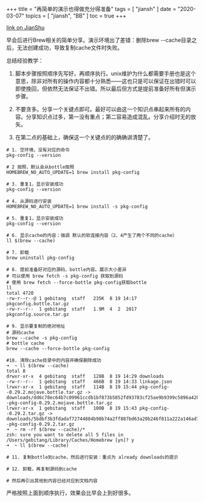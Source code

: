+++
title = "再简单的演示也得做充分得准备"
tags = [
    "jiansh"
]
date = "2020-03-07"
topics = [
    "jiansh",
    "BB"
]
toc = true
+++



[link on JianShu](https://www.jianshu.com/p/f5b22fb62b1b)

早会后进行Brew相关的简单分享。演示环境出了差错：删除brew --cache目录之后，无法创建成功，导致复制cache文件时失败。

总结经验教学：
1. 脚本步骤按照顺序先写好，再顺序执行。unix维护为什么都需要手册也是这个意思，除非对所有的操作内容都十分熟悉——这也只是可以保证在出错时可以即使挽回，但依然无法保证不出错。所以最后但方式是提前准备好所有但演示步骤。

2. 不要贪多。分享一个关键点即可。最好可以由这一个知识点串起来所有的内容。分享知识点过多，第一没有重点；第二容易造成混乱。分享介绍时无的放矢。

3. 在第二点的基础上，确保这一个关键点的的确确讲清楚了。

```
# 1. 空环境，没有对应的命令
pkg-config --version

# 2 按照，默认会从bottle按照
HOMEBREW_NO_AUTO_UPDATE=1 brew install pkg-config

# 3. 重复1，显示安装成功
pkg-config --version

# 4. 从源码进行安装
HOMEBREW_NO_AUTO_UPDATE=1 brew install -s pkg-config

# 5. 重复1，显示安装成功
pkg-config --version

# 6. 显示cache的内容：强调 默认的软连接内容（2、4产生了两个不同的cache）
ll $(brew --cache)

# 7. 卸载 
brew uninstall pkg-config

# 8. 提前准备好对应的源码、bottle内容。展示大小差异
# 可以使用 brew fetch -s pkg-config 获取到源码 
# 使用 brew fetch --force-bottle pkg-config获取bottle
ll
total 4720
-rw-r--r--@ 1 gebitang  staff   235K  8 19 14:17 pkgconfig.bottle.tar.gz
-rw-r--r--  1 gebitang  staff   1.9M  4  2  2017 pkgconfig.source.tar.gz

# 9. 显示要复制的绝对地址
# 源码cache
brew --cache -s pkg-config
# bottle cache
brew --cache --force-bottle pkg-config

#10. 清除cache目录中的内容并确保删除成功
➜  ~ ll $(brew --cache)
total 8
drwxr-xr-x  4 gebitang  staff   128B  8 19 14:29 downloads
-rw-r--r--  1 gebitang  staff   466B  8 19 14:33 linkage.json
lrwxr-xr-x  1 gebitang  staff   114B  8 19 15:44 pkg-config--0.29.2.mojave.bottle.tar.gz -> downloads/dd6c78ec64b7c09961ccdb1bf873b5852fd93783cf25ae9b9399c5896a420462--pkg-config-0.29.2.mojave.bottle.tar.gz
lrwxr-xr-x  1 gebitang  staff   100B  8 19 15:43 pkg-config--0.29.2.tar.gz -> downloads/5bdbf3b3fdadaf72744884b98b74a2ff887bd63a20b246f811a222a146ad7b64--pkg-config-0.29.2.tar.gz
➜  ~ rm -rf $(brew --cache)/*
zsh: sure you want to delete all 5 files in /Users/gebitang/Library/Caches/Homebrew [yn]? y
➜  ~ ll $(brew --cache)

# 11. 复制bottle到cache，然后进行安装：重点为 already downloads的提示

# 12. 卸载，再复制源码到cache

# 然后再引出其他到内容已经对应到文档内容
```

严格按照上面到顺序执行，效果会比早会上到好很多。
